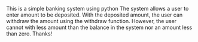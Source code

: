 This is a simple banking system using python
The system allows a user to enter amount to be deposited.
With the deposited amount, the user can withdraw the amount using the withdraw function.
However, the user cannot with less amount than the balance in the system nor an amount less than zero.
Thanks!
